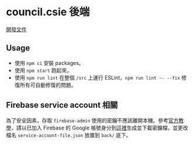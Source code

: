 # council.csie 後端

[開發文件](https://hackmd.io/MJnE9jwfSZiR0ehygAGW5Q)

## Usage

- 使用 `npm ci` 安裝 packages。
- 使用 `npm start` 跑起來。
- 使用 `npm run lint` 在整個 `/src` 上運行 ESLint，`npm run lint -- --fix` 修復所有可自動修復的問題。

## Firebase service account 相關

為了安全因素，存取 `firebase-admin` 使用的密鑰不應該離開本機。參考[官方教學](https://firebase.google.com/docs/admin/setup?hl=zh-tw#initialize_the_sdk_in_non-google_environments)，請以已加入 Firebase 的 Google 帳號身分到[這裡](https://console.firebase.google.com/project/_/settings/serviceaccounts/adminsdk?hl=zh-tw&_gl=1*z361db*_ga*MTUwNDEzMzY1Ni4xNzA2MDQ1MzY0*_ga_CW55HF8NVT*MTcwNjA5NTQ1My40LjEuMTcwNjA5OTM4MS4yMC4wLjA)生成並下載密鑰檔，並更改檔名 `service-account-file.json` 放置到 `back/` 底下。
